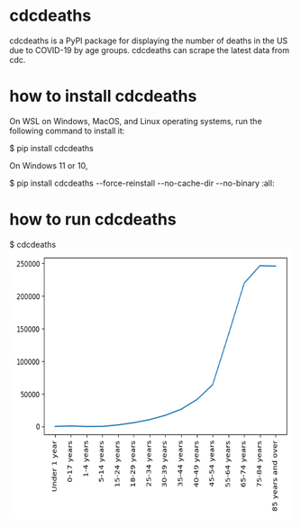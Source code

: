 # cdcdeaths
cdcdeaths is a PyPI package for displaying the number of deaths in the US due to COVID-19 by age groups.
cdcdeaths can scrape the latest data from cdc.

# how to install cdcdeaths
On WSL on Windows, MacOS, and Linux operating systems, run the following command to install it:

$ pip install cdcdeaths

On Windows 11 or 10,

$ pip install cdcdeaths --force-reinstall --no-cache-dir --no-binary :all:

# how to run cdcdeaths

$ cdcdeaths
<img src='https://github.com/ytakefuji/cdcdeaths/raw/main/result.png' width=640 height=480>

